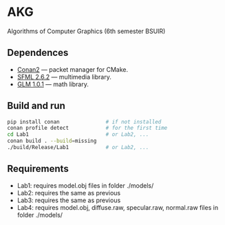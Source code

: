 # AKG
Algorithms of Computer Graphics (6th semester BSUIR)

## Dependences

- [Conan2](https://conan.io/) — packet manager for CMake.
- [SFML 2.6.2](https://www.sfml-dev.org/) — multimedia library.
- [GLM 1.0.1](https://www.opengl.org/sdk/libs/GLM/) — math library.

## Build and run

   ```bash
   pip install conan               # if not installed
   conan profile detect            # for the first time
   cd Lab1                         # or Lab2, ...
   conan build . --build=missing
   ./build/Release/Lab1            # or Lab2, ...
   ```

## Requirements

- Lab1: requires model.obj files in folder ./models/
- Lab2: requires the same as previous
- Lab3: requires the same as previous
- Lab4: requires model.obj, diffuse.raw, specular.raw, normal.raw files in folder ./models/
